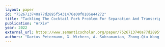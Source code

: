 ```yaml
---
layout: paper
id: "7526713740a77d2895f5431476e00f0106e44272"
title: "Tackling The Cocktail Fork Problem For Separation And Transcription Of Real-World Soundtracks"
publication: "ArXiv"
year: 2022
external_url: https://www.semanticscholar.org/paper/7526713740a77d2895f5431476e00f0106e44272
authors: "Darius Petermann, G. Wichern, A. Subramanian, Zhong-Qiu Wang, Jonathan Le Roux"
---
```

